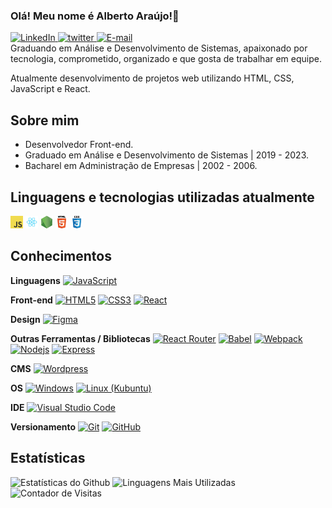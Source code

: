 ### Olá! Meu nome é Alberto Araújo!👋

<a href="https://www.linkedin.com/in/alberto-araújo-996a01186/" target="_blank">
<img src="https://img.shields.io/badge/LinkedIn-0077B5?style=for-the-badge&logo=linkedin&logoColor=white" alt="LinkedIn">
</a>

<a href="https://twitter.com/Alberto21922694" target="_blank">
<img src="https://img.shields.io/badge/Twitter-1DA1F2?style=for-the-badge&logo=twitter&logoColor=white" alt="twitter">
</a>

<a href="mailto:albertoafaj@hotmail.com" target="_blank">
<img src="https://img.shields.io/badge/Microsoft_Outlook-0078D4?style=for-the-badge&logo=microsoft-outlook&logoColor=white&link=mailto:albertoafaj@gmail.com" alt="E-mail">
</a>
</br>
Graduando em Análise e Desenvolvimento de Sistemas, apaixonado por tecnologia, comprometido, organizado e que gosta de trabalhar em equipe. 

Atualmente desenvolvimento de projetos web utilizando HTML, CSS, JavaScript e React.

## Sobre mim

- Desenvolvedor Front-end.
- Graduado em Análise e Desenvolvimento de Sistemas | 2019 - 2023.
- Bacharel em Administração de Empresas | 2002 - 2006.

## Linguagens e tecnologias utilizadas atualmente

<code><img height="20" src="https://raw.githubusercontent.com/github/explore/80688e429a7d4ef2fca1e82350fe8e3517d3494d/topics/javascript/javascript.png"></code>
<code><img height="20" src="https://raw.githubusercontent.com/github/explore/80688e429a7d4ef2fca1e82350fe8e3517d3494d/topics/react/react.png"></code>
<code><img height="20" src="https://raw.githubusercontent.com/github/explore/80688e429a7d4ef2fca1e82350fe8e3517d3494d/topics/nodejs/nodejs.png"></code>
<code><img height="20" src="https://raw.githubusercontent.com/github/explore/80688e429a7d4ef2fca1e82350fe8e3517d3494d/topics/html/html.png"></code>
<code><img height="20" src="https://raw.githubusercontent.com/github/explore/80688e429a7d4ef2fca1e82350fe8e3517d3494d/topics/css/css.png"></code>

## Conhecimentos

**Linguagens**
[![JavaScript](https://img.shields.io/badge/-JavaScript-black?style=flat-square&logo=javascript&link=https://github.com/albertoafaj/)](https://github.com/albertoafaj/)

**Front-end**
[![HTML5](https://img.shields.io/badge/-HTML5-E34F26?style=flat-square&logo=html5&logoColor=white&link=https://github.com/albertoafaj/)](https://github.com/albertoafaj/)
[![CSS3](https://img.shields.io/badge/-CSS3-1572B6?style=flat-square&logo=css3&link=https://github.com/albertoafaj/)](https://github.com/albertoafaj/)
[![React](https://img.shields.io/badge/-React-black?style=flat-square&logo=react&link=https://github.com/albertoafaj/)](https://github.com/albertoafaj/)

**Design**
[![Figma](https://img.shields.io/badge/-Figma-black?style=flat-square&logo=figma&link=https://github.com/albertoafaj/)](https://github.com/albertoafaj/)

**Outras Ferramentas / Bibliotecas**
[![React Router](https://img.shields.io/badge/-React%20Router-black?style=flat-square&logo=react-router&link=https://github.com/albertoafaj/)](https://github.com/albertoafaj/)
[![Babel](https://img.shields.io/badge/-Babel-323330?style=flat-square&logo=Babel&link=https://github.com/albertoafaj/)](https://github.com/albertoafaj/)
[![Webpack](https://img.shields.io/badge/-Webpack-2B3A42?style=flat-square&logo=Webpack&link=https://github.com/albertoafaj/)](https://github.com/albertoafaj/)
[![Nodejs](https://img.shields.io/badge/-Node.js-2D2C2C?style=flat-square&logo=node.js&link=https://github.com/albertoafaj/)](https://github.com/albertoafaj/)
[![Express](https://img.shields.io/badge/-Express-2D2C2C?style=flat-square&logo=express&link=https://github.com/albertoafaj/)](https://github.com/albertoafaj/)

**CMS**
[![Wordpress](https://img.shields.io/badge/-Wordpress-21759B?style=flat-square&logo=Wordpress&link=https://github.com/albertoafaj/)](https://github.com/albertoafaj/)

**OS**
[![Windows](https://img.shields.io/badge/-Windows-0078D6?style=flat-square&logo=Windows&link=https://github.com/albertoafaj/)](https://github.com/albertoafaj/)
[![Linux (Kubuntu)](https://img.shields.io/badge/-Linux%20(Kubuntu)-0078D6?style=flat-square&logo=Kubuntu&link=https://github.com/albertoafaj/)](https://github.com/albertoafaj/)

**IDE**
[![Visual Studio Code](https://img.shields.io/badge/-Visual%20Studio%20Code-006CAE?style=flat-square&logo=visual-studio-code&link=https://github.com/albertoafaj/)](https://github.com/albertoafaj/)

**Versionamento**
[![Git](https://img.shields.io/badge/-Git-black?style=flat-square&logo=git&link=https://github.com/albertoafaj/)](https://github.com/albertoafaj/)
[![GitHub](https://img.shields.io/badge/-GitHub-181717?style=flat-square&logo=github&link=https://github.com/albertoafaj/)](https://github.com/albertoafaj/)


## Estatísticas

![Estatísticas do Github](https://github-readme-stats.vercel.app/api?username=albertoafaj&show_icons=true&theme=github_dark)
![Linguagens Mais Utilizadas](https://github-readme-stats.vercel.app/api/top-langs/?username=albertoafaj&layout=compact&theme=github_dark)<br />
![Contador de Visitas](https://komarev.com/ghpvc/?username=albertoafaj&style=flat-square&label=Contador%20de%20Visitas)